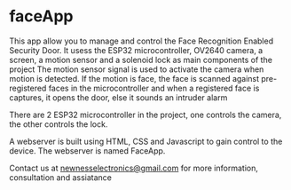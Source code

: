 # faceApp
This app allow you to manage and control the Face Recognition Enabled Security Door. It usess the ESP32 microcontroller, OV2640 camera, a screen, a motion sensor and a solenoid lock as main components of the project
The motion sensor signal is used to activate the camera when motion is detected. If the motion is face, the face is scanned against pre-registered faces in the microcontroller and when a registered face is captures, it opens the door, else it sounds an intruder alarm

There are 2 ESP32 microcontroller in the project, one controls the camera, the other controls the lock.

A webserver is built using HTML, CSS and  Javascript to gain control to the device. The webserver is named FaceApp.

Contact us at newnesselectronics@gmail.com for more information, consultation and assiatance
